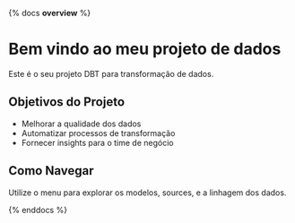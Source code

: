 {% docs __overview__ %}


# Bem vindo ao meu projeto de dados

Este é o seu projeto DBT para transformação de dados.

## Objetivos do Projeto

- Melhorar a qualidade dos dados
- Automatizar processos de transformação
- Fornecer insights para o time de negócio

## Como Navegar

Utilize o menu para explorar os modelos, sources, e a linhagem dos dados.

{% enddocs %}